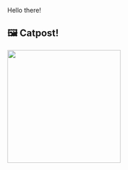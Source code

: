 Hello there!



## 🖼️ Catpost!

<sub>
    <img src="https://cdn2.thecatapi.com/images/obRjvWv-e.jpg" height="256">
</sub>

